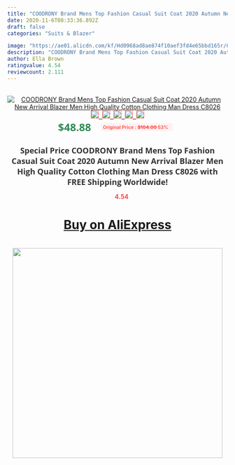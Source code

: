 ```yaml
---
title: "COODRONY Brand Mens Top Fashion Casual Suit Coat 2020 Autumn New Arrival Blazer Men High Quality Cotton Clothing Man Dress C8026"
date: 2020-11-6T08:33:36.892Z
draft: false
categories: "Suits & Blazer"

image: "https://ae01.alicdn.com/kf/Hd0968ad8ae874f10aef3fd4e65bbd165r/COODRONY-Brand-Mens-Top-Fashion-Casual-Suit-Coat-2020-Autumn-New-Arrival-Blazer-Men-High-Quality.jpg"
description: "COODRONY Brand Mens Top Fashion Casual Suit Coat 2020 Autumn New Arrival Blazer Men High Quality Cotton Clothing Man Dress C8026"
author: Ella Brown
ratingvalue: 4.54
reviewcount: 2.111
---
```

<br>
<div style="text-align: center;">
<a href="https://s.click.aliexpress.com/e/_ABTuoN" target="_blank" rel="nofollow noopener noreferrer"><img alt="COODRONY Brand Mens Top Fashion Casual Suit Coat 2020 Autumn New Arrival Blazer Men High Quality Cotton Clothing Man Dress C8026" class="magnifier-image" src="https://ae01.alicdn.com/kf/Hd0968ad8ae874f10aef3fd4e65bbd165r/COODRONY-Brand-Mens-Top-Fashion-Casual-Suit-Coat-2020-Autumn-New-Arrival-Blazer-Men-High-Quality.jpg_640x640.jpg">
<br>
<img style="border:1px solid salmon" src="https://ae01.alicdn.com/kf/Hd0968ad8ae874f10aef3fd4e65bbd165r/COODRONY-Brand-Mens-Top-Fashion-Casual-Suit-Coat-2020-Autumn-New-Arrival-Blazer-Men-High-Quality.jpg_120x120.jpg">&nbsp;&nbsp;<img style="border:1px solid salmon" src="https://ae01.alicdn.com/kf/H15f2efe5119b4ee7aa978afd351c9df4V/COODRONY-Brand-Mens-Top-Fashion-Casual-Suit-Coat-2020-Autumn-New-Arrival-Blazer-Men-High-Quality.jpg_120x120.jpg">&nbsp;&nbsp;<img style="border:1px solid salmon" src="https://ae01.alicdn.com/kf/H349e6547a5eb4c8a86478d546938edfcP/COODRONY-Brand-Mens-Top-Fashion-Casual-Suit-Coat-2020-Autumn-New-Arrival-Blazer-Men-High-Quality.jpg_120x120.jpg">&nbsp;&nbsp;<img style="border:1px solid salmon" src="https://ae01.alicdn.com/kf/Hc0cbb73a07a94ca0a2f1fb8232a5ebd3N/COODRONY-Brand-Mens-Top-Fashion-Casual-Suit-Coat-2020-Autumn-New-Arrival-Blazer-Men-High-Quality.jpg_120x120.jpg">&nbsp;&nbsp;<img style="border:1px solid salmon" src="https://ae01.alicdn.com/kf/H519ff24d4eed41799a4de4ec57b138beR/COODRONY-Brand-Mens-Top-Fashion-Casual-Suit-Coat-2020-Autumn-New-Arrival-Blazer-Men-High-Quality.jpg_120x120.jpg"></a></div><br0>
<div style="text-align: center;"><span style="background-color: white; border: 0px; box-sizing: border-box; color: seagreen; display: inline-block; font-family: &quot;open sans&quot; , &quot;arial&quot; , &quot;helvetica&quot; , sans-serif , &quot;heiti&quot;; font-size: 24px; font-stretch: inherit; font-weight: 700; line-height: inherit; margin: 0px 10px 0px 0px; padding: 0px; vertical-align: middle;">$48.88 </span>
<span style="background: rgb(255 , 241 , 241); border-radius: 3px; border: 0px; box-sizing: border-box; color: #ff4747; display: inline-block; font-family: inherit; font-size: 12px; font-stretch: inherit; font-style: inherit; font-variant: inherit; font-weight: 600; line-height: inherit; margin: 0px; padding: 2px 5px; transform: scale(0.9); vertical-align: middle;">Original Price : <b style="text-decoration: line-through;">$104.00 </b> 53%&nbsp;&nbsp;</span></div>
<h1 style="color: #333333; display: inline-block; font-family: &quot;open sans&quot; , &quot;arial&quot; , &quot;helvetica&quot; , sans-serif , &quot;heiti&quot;; font-size: 18px; font-stretch: inherit; font-weight: 700; text-align: center;">Special Price COODRONY Brand Mens Top Fashion Casual Suit Coat 2020 Autumn New Arrival Blazer Men High Quality Cotton Clothing Man Dress C8026 with FREE Shipping Worldwide!</h1>
<div style="color: #ff4747; text-align: center;">
<img src="https://4.bp.blogspot.com/-M0ZcTcb-5uY/XleCXlxnR4I/AAAAAAAAAEc/OrjgMkXV1oMQFaCRZj5HQwOCBcu3w1FegCPcBGAYYCw/s1600/star.png" style="height: 15px;">&nbsp;<b>4.54</b></div>
<div class="button_cont" align="center"><a class="buynow_a" href="https://s.click.aliexpress.com/e/_ABTuoN" target="_blank" rel="nofollow noopener noreferrer"><H1>Buy on AliExpress</H1></a></div><br>
<div class="separator" style="clear: both; text-align: center;">
<img src="https://lh3.googleusercontent.com/-pTy5HemUv9M/XlePHvY0dAI/AAAAAAAAAE4/0nX5iRUoIWY8eMW9Dpxeirr157OZliDIgCLcBGAsYHQ/s1600/badge.gif" width="480">
</div>
